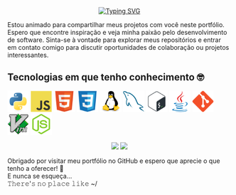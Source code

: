 <p align="center">
  <a href="https://git.io/typing-svg"><img src="https://readme-typing-svg.herokuapp.com?font=Cutive+Mono&size=30&pause=1000&color=2A00FF&center=true&vCenter=true&width=435&lines=Hello+I'm+Nick!+%F0%9F%98%8E" alt="Typing SVG" /></a>
</p>

Estou animado para compartilhar meus projetos com você neste portfólio. Espero que encontre inspiração e veja minha paixão pelo desenvolvimento de software. Sinta-se à vontade para explorar meus repositórios e entrar em contato comigo para discutir oportunidades de colaboração ou projetos interessantes.

## Tecnologias em que tenho conhecimento 🤓

<p align="left">
  <a href="https://www.python.org/" target="_blank"><img src="https://raw.githubusercontent.com/devicons/devicon/master/icons/python/python-original.svg" alt="Python" width="48px"></a>  
  <a href="https://www.javascript.com/" target="_blank"><img src="https://raw.githubusercontent.com/devicons/devicon/master/icons/javascript/javascript-original.svg" alt="JavaScript" width="48px"></a>  
  <a href="https://html.spec.whatwg.org/multipage/" target="_blank"><img src="https://raw.githubusercontent.com/devicons/devicon/master/icons/html5/html5-original.svg" alt="HTML5" width="48px"></a>  
  <a href="https://www.w3schools.com/css/" target="_blank"><img src="https://raw.githubusercontent.com/devicons/devicon/master/icons/css3/css3-original.svg" alt="CSS3" width="48px"></a>  
  <a href="https://kernel.org/" target="_blank"><img src="https://raw.githubusercontent.com/devicons/devicon/master/icons/linux/linux-original.svg" alt="Linux" width="48px"></a>  
  <a href="https://www.mysql.com/" target="_blank"><img src="https://raw.githubusercontent.com/devicons/devicon/master/icons/mysql/mysql-original.svg" alt="MySQL" width="48px"></a>  
  <a href="https://www.gnu.org/software/bash/" target="_blank"><img src="https://raw.githubusercontent.com/devicons/devicon/master/icons/bash/bash-original.svg" alt="Shell" width="48px"></a>
  <a href="https://www.java.com" target="_blank"><img src="https://raw.githubusercontent.com/devicons/devicon/master/icons/java/java-original.svg" alt="Python" width="48px"></a>
  <a href="https://git-scm.com/" target="_blank"><img src="https://raw.githubusercontent.com/devicons/devicon/master/icons/git/git-original.svg" alt="Git" width="48px"></a>
  <a href="https://www.vim.org/" target="_blank"><img src="https://raw.githubusercontent.com/devicons/devicon/master/icons/vim/vim-original.svg" alt="Vim" width="48px"></a>
  <a href="https://nodejs.org/" target="_blank"><img src="https://raw.githubusercontent.com/devicons/devicon/master/icons/nodejs/nodejs-original.svg" alt="NodeJS" width="48px"></a>
</p>

<p align="center">
<picture>
  <source
    srcset="https://github-readme-stats-n1ck120.vercel.app/api?username=N1ck120&show_icons=true&theme=github_dark&border_radius=30&include_all_commits=true&count_private=true"
    media="(prefers-color-scheme: dark)" height="180em"
  />
  <source
    srcset="https://github-readme-stats-n1ck120.vercel.app/api?username=N1ck120&show_icons=true&theme=graywhite&border_radius=30&include_all_commits=true&count_private=true"
    media="(prefers-color-scheme: light)" height="180em"
  />
  <img src="https://github-readme-stats-n1ck120.vercel.app/api?username=N1ck120&show_icons=true" /> 
</picture>
<picture>
  <source
    srcset="https://github-readme-stats-n1ck120.vercel.app/api/top-langs/?username=N1ck120&layout=compact&theme=github_dark&border_radius=30"
    media="(prefers-color-scheme: dark)" height="180em"
  />
  <source
    srcset="https://github-readme-stats-n1ck120.vercel.app/api/top-langs/?username=N1ck120&layout=compact&theme=graywhite&border_radius=30"
    media="(prefers-color-scheme: light)" height="180em"
  />
  <img src=https://github-readme-stats-n1ck120.vercel.app/api?username=N1ck120&show_icons=true" />
</picture>
</p>
                                                                                                                                                                                      
                                                                                               
Obrigado por visitar meu portfólio no GitHub e espero que aprecie o que tenho a oferecer! 🧐</br>
E nunca se esqueça...</br>𝚃𝚑𝚎𝚛𝚎'𝚜 𝚗𝚘 𝚙𝚕𝚊𝚌𝚎 𝚕𝚒𝚔𝚎 ~/
